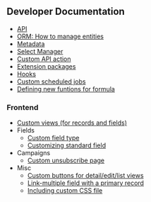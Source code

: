 ## Developer Documentation

* [API](https://github.com/espocrm/documentation/blob/master/development/api.md)
* [ORM: How to manage entities](https://github.com/espocrm/documentation/blob/master/development/orm.md)
* [Metadata](https://github.com/espocrm/documentation/blob/master/development/metadata.md)
* [Select Manager](https://github.com/espocrm/documentation/blob/master/development/select-manager.md)
* [Custom API action](https://github.com/espocrm/documentation/blob/master/development/api-action.md)
* [Extension packages](https://github.com/espocrm/documentation/blob/master/development/extension-packages.md)
* [Hooks](https://github.com/espocrm/documentation/blob/master/development/hooks.md)
* [Custom scheduled jobs](https://github.com/espocrm/documentation/blob/master/development/scheduled-job.md)
* [Defining new funtions for formula](https://github.com/espocrm/documentation/blob/master/development/new-function-in-formula.md)

### Frontend

* [Custom views (for records and fields)](https://github.com/espocrm/documentation/blob/master/development/custom-views.md)
* Fields
  * [Custom field type](https://github.com/espocrm/documentation/blob/master/development/custom-field-type.md)
  * [Customizing standard field](https://github.com/espocrm/documentation/blob/master/development/customize-standard-fields.md)
* Campaigns
  * [Custom unsubscribe page](https://github.com/espocrm/documentation/blob/master/development/campaign-unsubscribe-template.md)
* Misc
  * [Custom buttons for detail/edit/list views](https://github.com/espocrm/documentation/blob/master/development/custom-buttons.md)
  * [Link-multiple field with a primary record](https://github.com/espocrm/documentation/blob/master/development/link-multiple-with-primary.md)
  * [Including custom CSS file](https://github.com/espocrm/documentation/blob/master/development/custom-css.md)
